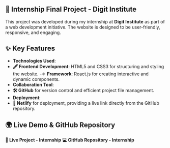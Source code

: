  ##  💼 Internship Final Project - Digit Institute
This project was developed during my internship at **Digit Institute** as part of a web development initiative. The website is designed to be user-friendly, responsive, and engaging.

## ✨ Key Features
- **Technologies Used**:
- **🖋️ Frontend Development**: HTML5 and CSS3 for structuring and styling the website.
-⚛️ **Framework**: React.js for creating interactive and dynamic components.
- **Collaboration Tool**:
- **🛠️ GitHub** for version control and efficient project file management.
- **Deployment**:
- **🚀 Netlify** for deployment, providing a live link directly from the GitHub repository.
## 🌍 Live Demo & GitHub Repository
**🔗 Live Project - Internship**
**💻 GitHub Repository - Internship**


